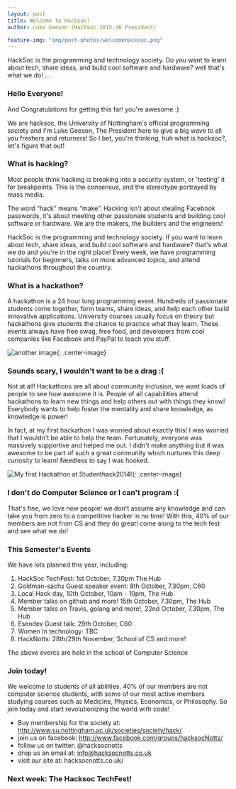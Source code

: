 ```yaml
---
layout: post
title: Welcome to Hacksoc!
author: Luke Geeson (HackSoc 2015-16 President)

feature-img: "img/post-photos/welcomehacksoc.png"
---
```


HackSoc is the programming and technology society. Do you want to learn about tech, share ideas, and build cool software and hardware? well that's what we do! ...

### Hello Everyone!

And Congratulations for getting this far! you're awesome :) 

We are hacksoc, the University of Nottingham's official programming society and I'm Luke Geeson, The President here to give a big wave to all you freshers and returners! So I bet, you're thinking, huh what is hacksoc?, let's figure that out!

### What is hacking?

Most people think hacking is breaking into a security system, or 'testing' it for breakpoints. This is the consensus, and the stereotype portrayed by mass media. 

The word “hack” means “make”. Hacking isn't about stealing Facebook passwords, it's about meeting other passionate students and building cool software or hardware. We are the makers, the builders and the engineers!

HackSoc is the programming and technology society. If you want to learn about tech, share ideas, and build cool software and hardware? that's what we do and you're in the right place! Every week, we have programming tutorials for beginners, talks on more advanced topics, and attend hackathons throughout the country.


### What is a hackathon?

A hackathon is a 24 hour long programming event. Hundreds of passionate students come together, form teams, share ideas, and help each other build innovative applications. University courses usually focus on theory but hackathons give students the chance to practice what they learn. These events always have free swag, free food, and developers from cool companies like Facebook and PayPal to teach you stuff.

![another image](/img/post-photos/brumhack.png){: .center-image}

### Sounds scary, I wouldn't want to be a drag :(

Not at all! Hackathons are all about community inclusion, we want loads of people to see how awesome it is. People of all capabilities attend hackathons to learn new things and help others out with things they know! Everybody wants to help foster the mentality and share knowledge, as knowledge is power!

In fact, at my first hackathon I was worried about exactly this! I was worried that I wouldn't be able to help the team. Fortunately, everyone was massively supportive and helped me out. I didn't make anything but it was awesome to be part of such a great community which nurtures this deep curiosity to learn! Needless to say I was hooked.

![My first Hackathon at Studenthack2014!](/img/post-photos/studenthack14.png){: .center-image}

### I don't do Computer Science or I can't program :(

That's fine, we love new people! we don't assume any knowledge and can take you from zero to a competitive hacker in no time! With this, 40% of our members are not from CS and they do great! come along to the tech fest and see what we do!

### This Semester's Events

We have lots planned this year, including:

1. HackSoc TechFest: 1st October, 7.30pm The Hub
2. Goldman-sachs Guest speaker event: 8th October, 7.30pm, C60
3. Local Hack day, 10th October, 10am - 10pm, The Hub
4. Member talks on github and more! 15th October, 7.30pm, The Hub
5. Member talks on Travis, golang and more!, 22nd October, 7.30pm, The Hub
6. Esendex Guest talk: 29th October, C60
7. Women In technology: TBC
8. HackNotts: 28th/29th November, School of CS
and more!

The above events are held in the school of Computer Science

### Join today!

We welcome to students of all abilities. 40% of our members are not computer science students, with some of our most active members studying courses such as Medicine, Physics, Economics, or Philosophy. So join today and start revolutionizing the world with code!

+ Buy membership for the society at: http://www.su.nottingham.ac.uk/societies/society/hack/
+ join us on facebook: http://www.facebook.com/groups/hacksocNotts/
+ follow us on twitter: @hacksocnotts
+ drop us an email at: info@hacksocnotts.co.uk
+ visit our site at: hacksocnotts.co.uk/

### Next week: The Hacksoc TechFest!
